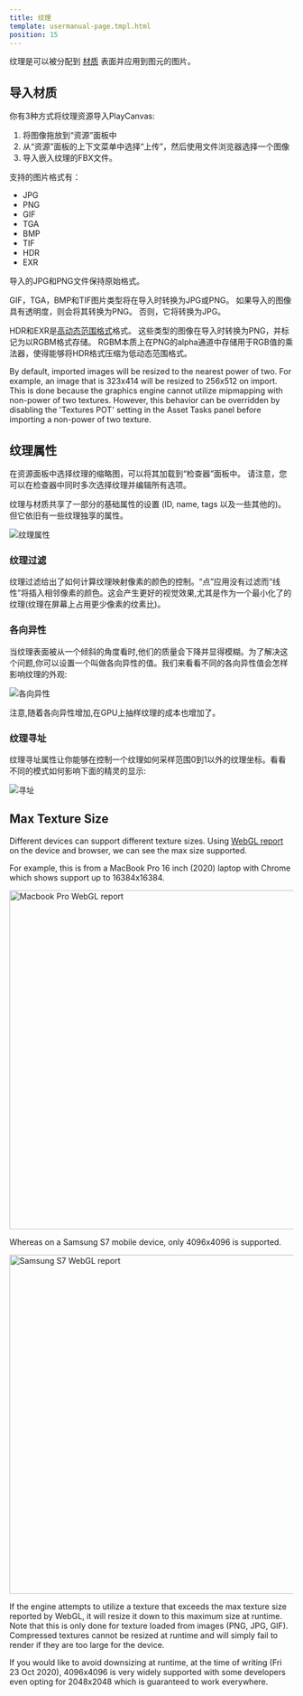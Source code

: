```yaml
---
title: 纹理
template: usermanual-page.tmpl.html
position: 15
---
```


纹理是可以被分配到 [材质][1] 表面并应用到图元的图片。

## 导入材质

你有3种方式将纹理资源导入PlayCanvas:

1. 将图像拖放到“资源”面板中
2. 从“资源”面板的上下文菜单中选择“上传”，然后使用文件浏览器选择一个图像
3. 导入嵌入纹理的FBX文件。

支持的图片格式有：

* JPG
* PNG
* GIF
* TGA
* BMP
* TIF
* HDR
* EXR

导入的JPG和PNG文件保持原始格式。

GIF，TGA，BMP和TIF图片类型将在导入时转换为JPG或PNG。 如果导入的图像具有透明度，则会将其转换为PNG。 否则，它将转换为JPG。

HDR和EXR是[高动态范围格式][2]格式。 这些类型的图像在导入时转换为PNG，并标记为以RGBM格式存储。 RGBM本质上在PNG的alpha通道中存储用于RGB值的乘法器，使得能够将HDR格式压缩为低动态范围格式。

By default, imported images will be resized to the nearest power of two. For example, an image that is 323x414 will be resized to 256x512 on import. This is done because the graphics engine cannot utilize mipmapping with non-power of two textures. However, this behavior can be overridden by disabling the 'Textures POT' setting in the Asset Tasks panel before importing a non-power of two texture.

## 纹理属性

在资源面板中选择纹理的缩略图，可以将其加载到“检查器”面板中。 请注意，您可以在检查器中同时多次选择纹理并编辑所有选项。

纹理与材质共享了一部分的基础属性的设置 (ID, name, tags 以及一些其他的)。但它依旧有一些纹理独享的属性。

![纹理属性][3]

### 纹理过滤

纹理过滤给出了如何计算纹理映射像素的颜色的控制。“点”应用没有过滤而“线性”将插入相邻像素的颜色。这会产生更好的视觉效果,尤其是作为一个最小化了的纹理(纹理在屏幕上占用更少像素的纹素比)。

### 各向异性

当纹理表面被从一个倾斜的角度看时,他们的质量会下降并显得模糊。为了解决这个问题,你可以设置一个叫做各向异性的值。我们来看看不同的各向异性值会怎样影响纹理的外观:

![各向异性][4]

注意,随着各向异性增加,在GPU上抽样纹理的成本也增加了。

### 纹理寻址

纹理寻址属性让你能够在控制一个纹理如何采样范围0到1以外的纹理坐标。看看不同的模式如何影响下面的精灵的显示:

![寻址][5]

## Max Texture Size

Different devices can support different texture sizes. Using [WebGL report][7] on the device and browser, we can see the max size supported.

For example, this is from a MacBook Pro 16 inch (2020) laptop with Chrome which shows support up to 16384x16384.

<img src="/images/user-manual/assets/textures/mac-webgl-report.png" alt="Macbook Pro WebGL report" style="width: 600px;"/>

Whereas on a Samsung S7 mobile device, only 4096x4096 is supported.

<img src="/images/user-manual/assets/textures/samsung-s7-webgl-report.jpg" alt="Samsung S7 WebGL report" style="width: 600px;"/>

If the engine attempts to utilize a texture that exceeds the max texture size reported by WebGL, it will resize it down to this maximum size at runtime. Note that this is only done for texture loaded from images (PNG, JPG, GIF). Compressed textures cannot be resized at runtime and will simply fail to render if they are too large for the device.

If you would like to avoid downsizing at runtime, at the time of writing (Fri 23 Oct 2020), 4096x4096 is very widely supported with some developers even opting for 2048x2048 which is guaranteed to work everywhere.

[1]: /user-manual/assets/materials
[2]: https://en.wikipedia.org/wiki/High-dynamic-range_imaging
[3]: /images/user-manual/assets/textures/texture-properties.png
[4]: /images/user-manual/assets/textures/anisotropy.png
[5]: /images/user-manual/assets/textures/texture-address.png
[7]: https://webglreport.com/

